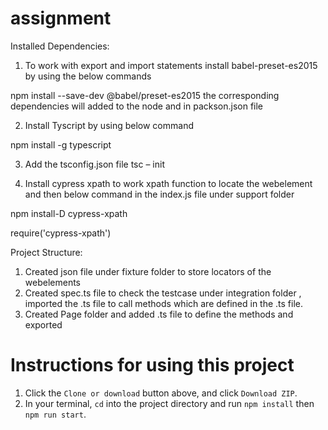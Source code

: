 # assignment
Installed Dependencies:

1. To work with export and import statements install  babel-preset-es2015 by using the below commands

npm install --save-dev @babel/preset-es2015
the corresponding dependencies will added to the node and in packson.json file

2. Install Tyscript by using below command

npm install -g typescript

3. Add the tsconfig.json file
 tsc – init

4. Install cypress xpath to work xpath function to locate the webelement and then below command in the index.js file under support folder

npm install-D cypress-xpath

require('cypress-xpath')

Project Structure:

1. Created json file under fixture folder to store locators of the webelements
2. Created spec.ts file to check the testcase under integration folder , imported the .ts file to call methods which are defined in the .ts file.
3. Created Page folder and added .ts file to define the methods and exported 


# Instructions for using this project 
1. Click the `Clone or download` button above, and click `Download ZIP`.
2. In your terminal, `cd` into the project directory and run `npm install` then `npm run start`.
